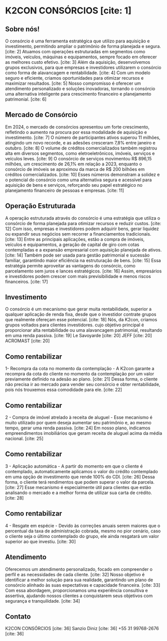 # K2CON CONSÓRCIOS [cite: 1]

## Sobre nós!

O consórcio é uma ferramenta estratégica que utilizo para aquisição e investimento, permitindo ampliar o patrimônio de forma planejada e segura. [cite: 2]
Atuamos com operações estruturadas em segmentos como imóveis, veículos, máquinas e equipamentos, sempre focado em oferecer as melhores custo efetivo. [cite: 3]
Além da aquisição, desenvolvemos grupos exclusivos, para que empresas e investidores utilizarem o consórcio como forma de alavancagem e rentabilidade. [cite: 4]
Com um modelo seguro e eficiente, criamos oportunidades para otimizar recursos e maximizar resultados. [cite: 5]
Nosso compromisso é oferecer um atendimento personalizado e soluções inovadoras, tornando o consórcio uma alternativa inteligente para crescimento financeiro e planejamento patrimonial. [cite: 6]

## Mercado de Consórcio

Em 2024, o mercado de consórcios apresentou um forte crescimento, refletindo o aumento na procura por essa modalidade de aquisição e investimento. [cite: 7]
O número de participantes ativos superou 11 milhões, atingindo um novo recorde, e as adesões cresceram 7,8% entre janeiro e outubro. [cite: 8]
O volume de créditos comercializados também registrou alta em diversos segmentos, como eletroeletrônicos, imóveis, serviços e veículos leves. [cite: 9]
O consórcio de serviços movimentou R$ 896,15 milhões, um crescimento de 26,1% em relação a 2023, enquanto o consórcio de imóveis se aproximou da marca de R$ 200 bilhões em créditos comercializados. [cite: 10]
Esses números demonstram a solidez e o potencial do consórcio como uma alternativa segura e acessível para aquisição de bens e serviços, reforçando seu papel estratégico no planejamento financeiro de pessoas e empresas. [cite: 11]

## Operação Estruturada

A operação estruturada através do consórcio é uma estratégia que utiliza o consórcio de forma planejada para otimizar recursos e reduzir custos. [cite: 12]
Com isso, empresas e investidores podem adquirir bens, gerar liquidez ou expandir seus negócios sem recorrer a financiamentos tradicionais. [cite: 13]
Entre as principais aplicações, estão a compra de imóveis, veículos e equipamentos, a geração de capital de giro com cotas contempladas e a expansão empresarial com aquisição planejada de ativos. [cite: 14]
Também pode ser usada para gestão patrimonial e sucessão familiar, garantindo maior eficiência na estruturação de bens. [cite: 15]
Essa estratégia permite aproveitar as vantagens do consórcio, como parcelamento sem juros e lances estratégicos. [cite: 16]
Assim, empresários e investidores podem crescer com mais previsibilidade e menos riscos financeiros. [cite: 17]

## Investimento

O consórcio é um mecanismo que gerar muita rentabilidade, superior a qualquer aplicação de renda fixa, desde que o investidor contrate grupos que realmente ofereçam esse potencial. [cite: 18]
Nós, da K2con, criamos grupos voltados para clientes investidores. cujo objetivo principal é proporcionar alta rentabilidade ou uma alavancagem patrimonial, resultando em uma renda passiva. [cite: 19]
Le Savoyarde [cite: 20]
JEFF [cite: 20]
ACROMAST [cite: 20]

## Como rentabilizar

1- Recompra da cota no momento da contemplação - A K2con garante a recompra da cota do cliente no momento da contemplação por um valor previamente definido na adesão ao plano. [cite: 21]
Dessa forma, o cliente não precisa ir ao mercado para vender seu consórcio e obter rentabilidade, pois nós trouxemos essa comodidade para ele. [cite: 22]

## Como rentabilizar

2 - Compra de imóvel atrelado à receita de aluguel - Esse mecanismo é muito utilizado por quem deseja aumentar seu patrimônio e, ao mesmo tempo, gerar uma renda passiva. [cite: 24]
Em nosso plano, indicamos empreendimentos imobiliários que geram receita de aluguel acima da média nacional. [cite: 25]

## Como rentabilizar

3 - Aplicação automática - A partir do momento em que o cliente é contemplado, automaticamente aplicamos o valor do crédito contemplado em uma opção de investimento que rende 100% do CDI. [cite: 26]
Dessa forma, o cliente terá rendimentos que podem superar o valor da parcela. [cite: 27]
Esse mecanismo é especialmente útil para clientes que estão analisando o mercado e a melhor forma de utilizar sua carta de crédito. [cite: 28]

## Como rentabilizar

4 - Resgate em espécie - Devido às correções anuais serem maiores que o percentual da taxa de administração cobrada, mesmo no pior cenário, caso o cliente seja o último contemplado do grupo, ele ainda resgatará um valor superior ao que investiu. [cite: 30]

## Atendimento

Oferecemos um atendimento personalizado, focado em compreender o perfil e as necessidades de cada cliente. [cite: 32]
Nosso objetivo é identificar a melhor solução para sua realidade, garantindo um plano de consórcio alinhado às suas expectativas e capacidade financeira. [cite: 33]
Com essa abordagem, proporcionamos uma experiência consultiva e assertiva, ajudando nossos clientes a conquistarem seus objetivos com segurança e tranquilidade. [cite: 34]

## Contato

K2CON CONSÓRCIOS [cite: 36]
Sanzio Diniz [cite: 36]
+55 31 99768-2676 [cite: 36]